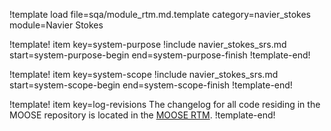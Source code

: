 !template load file=sqa/module_rtm.md.template category=navier_stokes module=Navier Stokes

!template! item key=system-purpose
!include navier_stokes_srs.md start=system-purpose-begin end=system-purpose-finish
!template-end!

!template! item key=system-scope
!include navier_stokes_srs.md start=system-scope-begin end=system-scope-finish
!template-end!

!template! item key=log-revisions
The changelog for all code residing in the MOOSE repository is located in the
[MOOSE RTM](moose_rtm.md#log-revisions).
!template-end!

